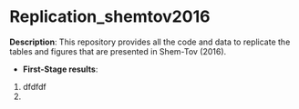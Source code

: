 # Replication_shemtov2016
**Description**: This repository provides all the code and data to replicate the tables and figures that are presented in Shem-Tov (2016). 

* **First-Stage results**: 
1. dfdfdf 
2. 


